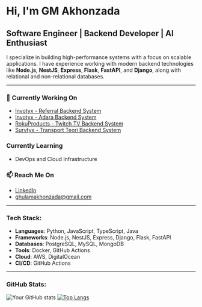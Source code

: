 # Hi, I'm GM Akhonzada

## Software Engineer | Backend Developer | AI Enthusiast

I specialize in building high-performance systems with a focus on scalable applications. I have experience working with modern backend technologies like **Node.js**, **NestJS**, **Express**, **Flask**, **FastAPI**, and **Django**, along with relational and non-relational databases.

---

### 🔭 **Currently Working On**
- [Invotyx - Referral Backend System](https://github.com/Invotyx/referral-back-end)
- [Invotyx - Adara Backend System](https://github.com/Invotyx/adara-vpn-backend)
- [RokuProducts - Twitch TV Backend System](https://github.com/RokuProducts/twitch-back-end)
- [Survtyx - Transport Teori Backend System](https://github.com/SyedHamzaAzhar/driver-license-backend)

### **Currently Learning**
- DevOps and Cloud Infrastructure

### 📫 **Reach Me On**
- [LinkedIn](https://www.linkedin.com/in/gm-akhonzada)
- [ghulamakhonzada@gmail.com](mailto:ghulamakhonzada@gmail.com)

---

### **Tech Stack:**
- **Languages**: Python, JavaScript, TypeScript, Java
- **Frameworks**: Node.js, NestJS, Express, Django, Flask, FastAPI
- **Databases**: PostgreSQL, MySQL, MongoDB
- **Tools**: Docker, GitHub Actions
- **Cloud**: AWS, DigitalOcean
- **CI/CD**: GitHub Actions

---

### **GitHub Stats:**
![Your GitHub stats](https://github-readme-stats.vercel.app/api?username=akhonzada18&show_icons=true&theme=radical)
[![Top Langs](https://github-readme-stats.vercel.app/api/top-langs/?username=akhonzada18&layout=compact&theme=radical)](https://github.com/anuraghazra/github-readme-stats)
